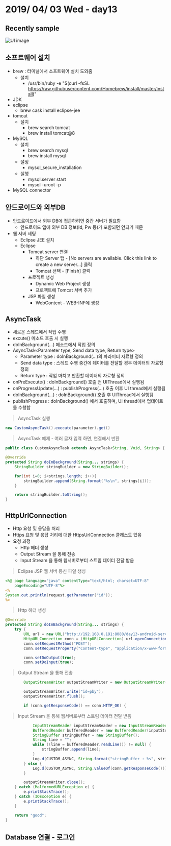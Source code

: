 # 2019/ 04/ 03 Wed - day13
## Recently sample
![UI image](https://github.com/pby2017/study-android/blob/master/itbank/README_image/day13.gif)
## 소프트웨어 설치
* brew : 터미널에서 소프트웨어 설치 도와줌
  * 설치
    * /usr/bin/ruby -e "$(curl -fsSL https://raw.githubusercontent.com/Homebrew/install/master/install)"
* JDK
* eclipse
  * brew cask install eclipse-jee
* tomcat
  * 설치
    * brew search tomcat
    * brew install tomcat@8
* MySQL
  * 설치
    * brew search mysql
    * brew install mysql
  * 설정
    * mysql_secure_installation
  * 실행
    * mysql.server start
    * mysql -uroot -p
* MySQL connector
## 안드로이드와 외부DB
* 안드로이드에서 외부 DB에 접근하려면 중간 서버가 필요함
  * 안드로이드 앱에 외부 DB 정보(Id, Pw 등)가 포함되면 안되기 때문
* 웹 서버 세팅
  * Eclipse JEE 설치
  * Eclipse
    * Tomcat server 연결
      * 하단 Server 탭 - [No servers are available. Click this link to create a new server...] 클릭
      * Tomcat 선택 - [Finish] 클릭
    * 프로젝트 생성
      * Dynamic Web Project 생성
      * 프로젝트에 Tomcat 서버 추가
    * JSP 파일 생성
      * WebContent - WEB-INF에 생성
## AsyncTask
* 새로운 스레드에서 작업 수행
* excute() 메소드 호출 시 실행
* doInBackground(...) 메소드에서 작업 정의
* AsyncTask<Parameter type, Send data type, Return type>
  * Parameter type : doInBackground(...)의 파라미터 자료형 정의
  * Send data type : 스레드 수행 중간에 데이터를 전달할 경우 데이터의 자료형 정의
  * Return type : 작업 마치고 반환할 데이터의 자료형 정의
* onPreExecute() : doInBackground() 호출 전 UIThread에서 실행됨
* onProgressUpdate(...) : publishProgress(...) 호출 이후 UI thread에서 실행됨
* doInBackground(...) : doInBackground() 호출 후 UIThread에서 실행됨
* publishProgress : doInBackground() 에서 호출하며, UI thread에서 업데이트를 수행함
> AsyncTask 실행
```java
new CustomAsyncTask().execute(parameter).get()
```
> AsyncTask 예제 - 여러 글자 입력 하면, 연결해서 반환
```java
public class CustomAsyncTask extends AsyncTask<String, Void, String> {

@Override
protected String doInBackground(String... strings) {
    StringBuilder stringBuilder = new StringBuilder();

    for(int i=0; i<strings.length; i++){
        stringBuilder.append(String.format("%s\n", strings[i]));
    }

    return stringBuilder.toString();
}
```
## HttpUrlConnection
* Http 요청 및 응답을 처리
* Https 요청 및 응답 처리에 대한 HttpsUrlConnection 클래스도 있음
* 요청 과정
  * Http 헤더 생성
  * Output Stream 을 통해 전송
  * Input Stream 을 통해 웹서버로부터 스트림 데이터 전달 받음
> Eclipse JSP 웹 서버 통신 파일 생성
```jsp
<%@ page language="java" contentType="text/html; charset=UTF-8"
    pageEncoding="UTF-8"%>
<%
System.out.println(request.getParameter("id"));
%>
```
> Http 헤더 생성
```java
@Override
protected String doInBackground(String... strings) {
    try {
        URL url = new URL("http://192.168.0.191:8080/day13-android-server/controller.jsp");
        HttpURLConnection conn = (HttpURLConnection) url.openConnection();
        conn.setRequestMethod("POST");
        conn.setRequestProperty("Content-type", "application/x-www-form-urlencoded");

        conn.setDoOutput(true);
        conn.setDoInput(true);
```
> Output Stream 을 통해 전송
```java
        OutputStreamWriter outputStreamWriter = new OutputStreamWriter(conn.getOutputStream());

        outputStreamWriter.write("id=pby");
        outputStreamWriter.flush();

        if (conn.getResponseCode() == conn.HTTP_OK) {
```
> Input Stream 을 통해 웹서버로부터 스트림 데이터 전달 받음
```java
            InputStreamReader inputStreamReader = new InputStreamReader(conn.getInputStream(), "UTF-8");
            BufferedReader bufferedReader = new BufferedReader(inputStreamReader);
            StringBuffer stringBuffer = new StringBuffer();
            String line = "";
            while ((line = bufferedReader.readLine()) != null) {
                stringBuffer.append(line);
            }
            Log.d(CUSTOM_ASYNC, String.format("stringBuffer : %s", stringBuffer));
        } else {
            Log.d(CUSTOM_ASYNC, String.valueOf(conn.getResponseCode()));
        }

        outputStreamWriter.close();
    } catch (MalformedURLException e) {
        e.printStackTrace();
    } catch (IOException e) {
        e.printStackTrace();
    }

    return "good";
}
```
## Database 연결 - 로그인
